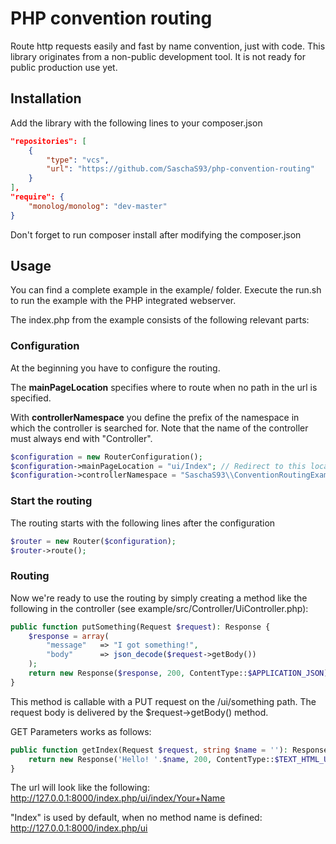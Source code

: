 # PHP convention routing

Route http requests easily and fast by name convention, just with code.
This library originates from a non-public development tool. It is not ready for public production use yet.

## Installation

Add the library with the following lines to your composer.json

```json
"repositories": [
    {
        "type": "vcs",
        "url": "https://github.com/SaschaS93/php-convention-routing"
    }
],
"require": {
    "monolog/monolog": "dev-master"
}
```

Don't forget to run composer install after modifying the composer.json

## Usage

You can find a complete example in the example/ folder. Execute the run.sh to run the example with the PHP integrated webserver.

The index.php from the example consists of the following relevant parts:

### Configuration

At the beginning you have to configure the routing.

The **mainPageLocation** specifies where to route when no path in the url is specified.

With **controllerNamespace** you define the prefix of the namespace in which the controller is searched for. Note that the name of the controller must always end with "Controller".

```php
$configuration = new RouterConfiguration();
$configuration->mainPageLocation = "ui/Index"; // Redirect to this location when no path was given
$configuration->controllerNamespace = "SaschaS93\\ConventionRoutingExample\\Controller\\"; // Namespace to search controller
```

### Start the routing

The routing starts with the following lines after the configuration

```php
$router = new Router($configuration);
$router->route();
```

### Routing

Now we're ready to use the routing by simply creating a method like the following in the controller (see example/src/Controller/UiController.php):

```php
public function putSomething(Request $request): Response {
    $response = array(
        "message"   => "I got something!",
        "body"      => json_decode($request->getBody())
    );
    return new Response($response, 200, ContentType::$APPLICATION_JSON);
}
```

This method is callable with a PUT request on the /ui/something path. The request body is delivered by the $request->getBody() method.

GET Parameters works as follows:

```php
public function getIndex(Request $request, string $name = ''): Response {
    return new Response('Hello! '.$name, 200, ContentType::$TEXT_HTML_UTF_8);
}
```

The url will look like the following: http://127.0.0.1:8000/index.php/ui/index/Your+Name

"Index" is used by default, when no method name is defined: http://127.0.0.1:8000/index.php/ui